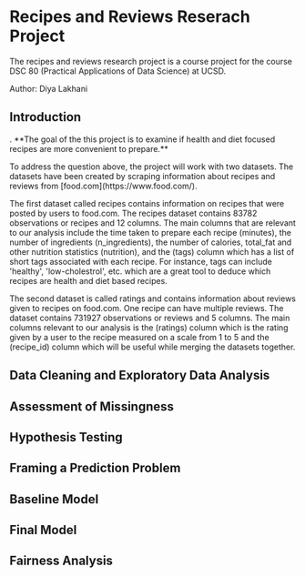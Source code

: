 # Recipes and Reviews Reserach Project
<p>The recipes and reviews research project is a course project for the course DSC 80 
(Practical Applications of Data Science) at UCSD.</p>
<p>Author: Diya Lakhani</p>

## Introduction

<p>. **The goal of the this project is to examine if health and diet focused recipes are more convenient to prepare.**</p>
<p>To address the question above, the project will work with two datasets. The datasets have been created by scraping information about recipes and reviews from [food.com](https://www.food.com/).</p>
<p>The first dataset called recipes contains information on recipes that were posted by users to food.com. The recipes dataset contains 83782 observations or recipes and 12 columns. The main columns that are relevant to our analysis include the time taken to prepare each recipe (minutes), the number of ingredients (n_ingredients), the number of calories, total_fat and other nutrition statistics (nutrition), and the (tags) column which has a list of short tags associated with each recipe. For instance, tags can include 'healthy', 'low-cholestrol', etc. which are a great tool to deduce which recipes are health and diet based recipes.</p>
<p>The second dataset is called ratings and contains information about reviews given to recipes on food.com. One recipe can have multiple reviews. The dataset contains 731927 observations or reviews and 5 columns. The main columns relevant to our analysis is the (ratings) column which is the rating given by a user to the recipe measured on a scale from 1 to 5 and the (recipe_id) column which will be useful while merging the datasets together.</p>

## Data Cleaning and Exploratory Data Analysis

## Assessment of Missingness

## Hypothesis Testing

## Framing a Prediction Problem

## Baseline Model

## Final Model

## Fairness Analysis